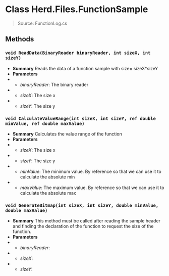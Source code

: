 # Class Herd.Files.FunctionSample
> Source: FunctionLog.cs
## Methods
### ``void ReadData(BinaryReader binaryReader, int sizeX, int sizeY)``
* **Summary**
  Reads the data of a function sample with size= sizeX*sizeY
* **Parameters**
* * _binaryReader_: The binary reader
* * _sizeX_: The size x
* * _sizeY_: The size y
### ``void CalculateValueRange(int sizeX, int sizeY, ref double minValue, ref double maxValue)``
* **Summary**
  Calculates the value range of the function
* **Parameters**
* * _sizeX_: The size x
* * _sizeY_: The size y
* * _minValue_: The minimum value. By reference so that we can use it to calculate the absolute min
* * _maxValue_: The maximum value. By reference so that we can use it to calculate the absolute max
### ``void GenerateBitmap(int sizeX, int sizeY, double minValue, double maxValue)``
* **Summary**
  This method must be called after reading the sample header and finding the declaration of the function to request the size of the function.
* **Parameters**
* * _binaryReader_: 
* * _sizeX_: 
* * _sizeY_: 
